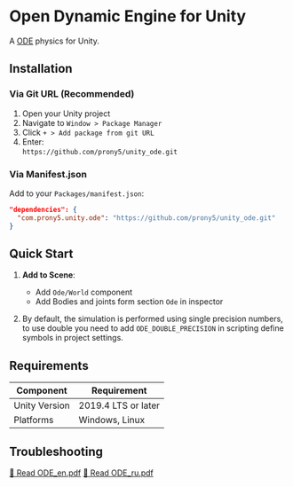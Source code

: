 # Open Dynamic Engine for Unity

A [ODE](https://www.ode.org/) physics for Unity.

## Installation

### Via Git URL (Recommended)
1. Open your Unity project
2. Navigate to `Window > Package Manager`
3. Click `+ > Add package from git URL`
4. Enter:  
   `https://github.com/prony5/unity_ode.git`

### Via Manifest.json
Add to your `Packages/manifest.json`:
```json
"dependencies": {
  "com.prony5.unity.ode": "https://github.com/prony5/unity_ode.git"
}
```

## Quick Start

1. **Add to Scene**:
   - Add `Ode/World` component
   - Add Bodies and joints form section  `Ode` in inspector

2. By default, the simulation is performed using single precision numbers, to use double you need to add `ODE_DOUBLE_PRECISION` in scripting define symbols in project settings.

## Requirements

| Component      | Requirement                         |
|----------------|-------------------------------------|
| Unity Version  | 2019.4 LTS or later                 |
| Platforms      | Windows, Linux                      |

## Troubleshooting

[📄 Read ODE_en.pdf](/Docs/ode_en.pdf)
[📄 Read ODE_ru.pdf](/Docs/ode_ru.pdf)
